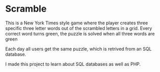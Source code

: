 # Scramble
This is a New York Times style game where the player creates three specific three letter words out of the scrambled letters in a grid. Every correct word turns green, the puzzle is solved when all three words are green

Each day all users get the same puzzle, which is retrived from an SQL database.

I made this project to learn about SQL databases as well as PHP.
